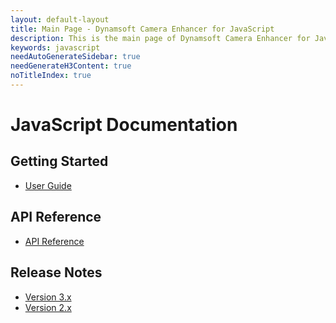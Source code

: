 ```yaml
---
layout: default-layout
title: Main Page - Dynamsoft Camera Enhancer for JavaScript
description: This is the main page of Dynamsoft Camera Enhancer for JavaScript Language.
keywords: javascript
needAutoGenerateSidebar: true
needGenerateH3Content: true
noTitleIndex: true
---
```


# JavaScript Documentation

## Getting Started

* [User Guide](user-guide/index.md)

## API Reference

* [API Reference](api-reference/index.md)

## Release Notes

* [Version 3.x](release-note/index.md)
* [Version 2.x](release-note/index.md)
